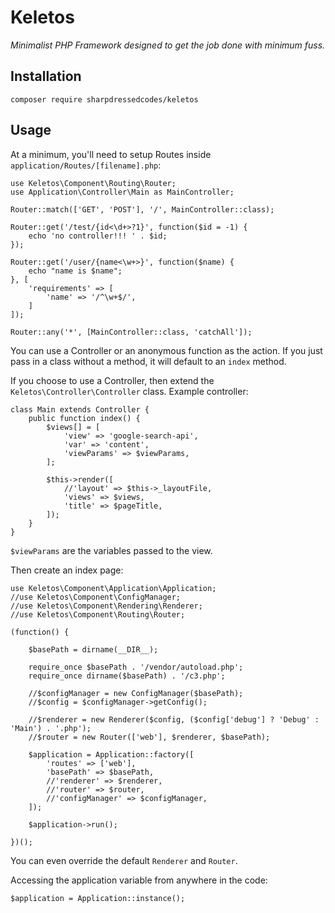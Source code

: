 # Keletos

_Minimalist PHP Framework designed to get the job done with minimum fuss._

## Installation
```
composer require sharpdressedcodes/keletos
```

## Usage
At a minimum, you'll need to setup Routes inside `application/Routes/[filename].php`:
```
use Keletos\Component\Routing\Router;
use Application\Controller\Main as MainController;

Router::match(['GET', 'POST'], '/', MainController::class);

Router::get('/test/{id<\d+>?1}', function($id = -1) {
    echo 'no controller!!! ' . $id;
});

Router::get('/user/{name<\w+>}', function($name) {
    echo "name is $name";
}, [
    'requirements' => [
        'name' => '/^\w+$/',
    ]
]);

Router::any('*', [MainController::class, 'catchAll']);
```
You can use a Controller or an anonymous function as the action. If you just pass in a class without a method, it will default to an `index` method.

If you choose to use a Controller, then extend the `Keletos\Controller\Controller` class. Example controller:

```
class Main extends Controller {
    public function index() {
        $views[] = [
            'view' => 'google-search-api',
            'var' => 'content',
            'viewParams' => $viewParams,
        ];

        $this->render([
            //'layout' => $this->_layoutFile,
            'views' => $views,
            'title' => $pageTitle,
        ]);
    }
}
```

`$viewParams` are the variables passed to the view.

Then create an index page:
```
use Keletos\Component\Application\Application;
//use Keletos\Component\ConfigManager;
//use Keletos\Component\Rendering\Renderer;
//use Keletos\Component\Routing\Router;

(function() {

    $basePath = dirname(__DIR__);

    require_once $basePath . '/vendor/autoload.php';
    require_once dirname($basePath) . '/c3.php';

    //$configManager = new ConfigManager($basePath);
    //$config = $configManager->getConfig();

    //$renderer = new Renderer($config, ($config['debug'] ? 'Debug' : 'Main') . '.php');
    //$router = new Router(['web'], $renderer, $basePath);

    $application = Application::factory([
        'routes' => ['web'],
        'basePath' => $basePath,
        //'renderer' => $renderer,
        //'router' => $router,
        //'configManager' => $configManager,
    ]);

    $application->run();

})();
```

You can even override the default `Renderer` and `Router`.

Accessing the application variable from anywhere in the code:
```
$application = Application::instance();
```
